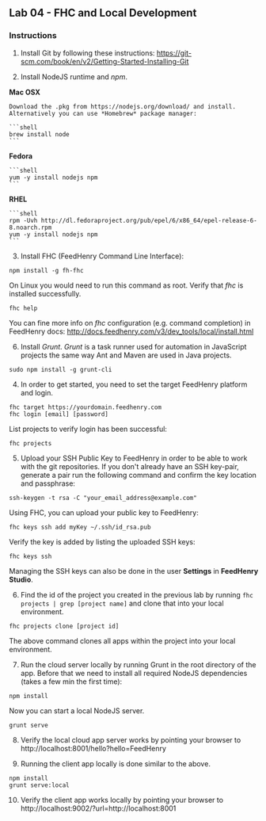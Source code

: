 ## Lab 04 - FHC and Local Development

### Instructions

1. Install Git by following these instructions:
  https://git-scm.com/book/en/v2/Getting-Started-Installing-Git

2. Install NodeJS runtime and *npm*.

  **Mac OSX**

    Download the .pkg from https://nodejs.org/download/ and install. Alternatively you can use *Homebrew* package manager:

    ```shell
    brew install node
    ```

  **Fedora**

    ```shell
    yum -y install nodejs npm
    ```

  **RHEL**

    ```shell
    rpm -Uvh http://dl.fedoraproject.org/pub/epel/6/x86_64/epel-release-6-8.noarch.rpm
    yum -y install nodejs npm
    ```

3. Install FHC (FeedHenry Command Line Interface):

  ```shell
  npm install -g fh-fhc
  ```

  On Linux you would need to run this command as root. Verify that *fhc* is installed successfully.

  ```shell
  fhc help
  ```

  You can fine more info on *fhc* configuration (e.g. command completion) in FeedHenry docs:
  http://docs.feedhenry.com/v3/dev_tools/local/install.html

6. Install *Grunt*. *Grunt* is a task runner used for automation in JavaScript projects the same way Ant and Maven are used in Java projects.

  ```shell
  sudo npm install -g grunt-cli
  ```

4. In order to get started, you need to set the target FeedHenry platform and login.

  ```shell
  fhc target https://yourdomain.feedhenry.com
  fhc login [email] [password]
  ```

  List projects to verify login has been successful:

  ```shell
  fhc projects
  ```

5. Upload your SSH Public Key to FeedHenry in order to be able to work with the git repositories. If you don't already have an SSH key-pair, generate a pair run the following command and confirm the key location and passphrase:
  ```shell
  ssh-keygen -t rsa -C "your_email_address@example.com"
  ```

  Using FHC, you can upload your public key to FeedHenry:

  ```shell
  fhc keys ssh add myKey ~/.ssh/id_rsa.pub
  ```

  Verify the key is added by listing the uploaded SSH keys:

  ```shell
  fhc keys ssh
  ```  

  Managing the SSH keys can also be done in the user **Settings** in **FeedHenry Studio**.

6. Find the id of the project you created in the previous lab by running ```fhc projects | grep [project name]``` and clone that into your local environment.

  ```shell
  fhc projects clone [project id]
  ```
  The above command clones all apps within the project into your local environment.

7. Run the cloud server locally by running Grunt in the root directory of the app. Before that we need to install all required NodeJS dependencies (takes a few min the first time):

  ```shell
  npm install
  ```

  Now you can start a local NodeJS server.

  ```shell
  grunt serve
  ```

8. Verify the local cloud app server works by pointing your browser to http://localhost:8001/hello?hello=FeedHenry

9. Running the client app locally is done similar to the above.

  ```shell
  npm install
  grunt serve:local
  ```

10. Verify the client app works locally by pointing your browser to http://localhost:9002/?url=http://localhost:8001
